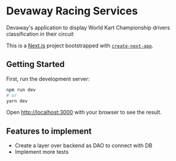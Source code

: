 # Devaway Racing Services

Devaway's application to display World Kart Championship drivers classification in their circuit

This is a [Next.js](https://nextjs.org/) project bootstrapped with [`create-next-app`](https://github.com/vercel/next.js/tree/canary/packages/create-next-app).

## Getting Started

First, run the development server:

```bash
npm run dev
# or
yarn dev
```

Open [http://localhost:3000](http://localhost:3000) with your browser to see the result.

## Features to implement

- Create a layer over backend as DAO to connect with DB
- Implement more tests
